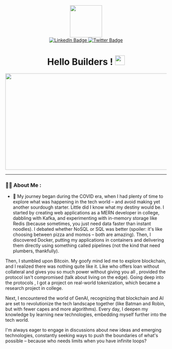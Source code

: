 

<div id="header" align="center">
  <img src="https://media.giphy.com/media/M9gbBd9nbDrOTu1Mqx/giphy.gif" width="100"/>

<div id="badges">
  <a href="linkedin.com/in/aditya-soni-873959169/">
    <img src="https://img.shields.io/badge/LinkedIn-blue?style=for-the-badge&logo=linkedin&logoColor=white" alt="LinkedIn Badge"/>
  </a>
  <a href="https://twitter.com/inos_aytida">
    <img src="https://img.shields.io/badge/Twitter-blue?style=for-the-badge&logo=twitter&logoColor=white" alt="Twitter Badge"/>
  </a>
</div><img src="https://komarev.com/ghpvc/?username=your-github-aditysoni&style=flat-square&color=blue" alt=""/>
</div>
<h1  align="center">
  Hello Builders !
  <img src="https://media.giphy.com/media/hvRJCLFzcasrR4ia7z/giphy.gif" width="30px"/>
</h1>
<div align="center">
  <img src="https://media.giphy.com/media/dWesBcTLavkZuG35MI/giphy.gif" width="600" height="300"/>
</div>

---
### :woman_technologist: About Me :

- :telescope: My journey began during the COVID era, when I had plenty of time to explore what was happening in the tech world – and avoid making yet another sourdough starter. Little did I know what my destiny would be. I started by creating web applications as a MERN developer in college, dabbling with Kafka, and experimenting with in-memory storage like Redis (because sometimes, you just need data faster than instant noodles). I debated whether NoSQL or SQL was better (spoiler: it's like choosing between pizza and momos – both are amazing). Then, I discovered Docker, putting my applications in containers and delivering them directly using something called pipelines (not the kind that need plumbers, thankfully).

Then, I stumbled upon Bitcoin. My goofy mind led me to explore blockchain, and I realized there was nothing quite like it. Like who offers loan without collateral and gives you so much power without giving you all , provided the protocol isn't compromised (talk about living on the edge). Going deep into the protocols , I got a project on real-world tokenization, which became a research project in college.

Next, I encountered the world of GenAI, recognizing that blockchain and AI are set to revolutionize the tech landscape together (like Batman and Robin, but with fewer capes and more algorithms). Every day, I deepen my knowledge by learning new technologies, embedding myself further into the tech world.

 I'm always eager to engage in discussions about new ideas and emerging technologies, constantly seeking ways to push the boundaries of what's possible – because who needs limits when you have infinite loops?




